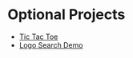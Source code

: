 # Optional Projects

<ul><li><a href="">Tic Tac Toe</a></li>
<li><a href="http://design01.memfirstweb.net/custom/interview_data/search/search.gif">Logo Search Demo</a></li>
</ul>